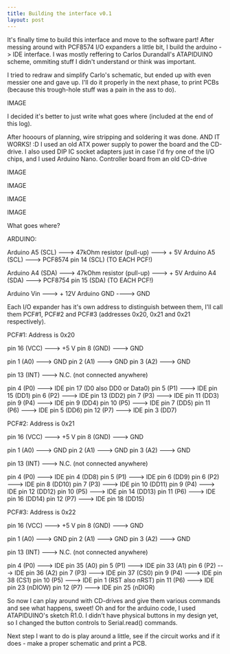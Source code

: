 ```yaml
---
title: Building the interface v0.1
layout: post
---
```


It's finally time to build this interface and move to the software part! After messing around with PCF8574 I/O expanders a little bit, I build the arduino -> IDE interface.
I was mostly reffering to Carlos Durandall's ATAPIDUINO scheme, ommiting stuff I didn't understand or think was important.

I tried to redraw and simplify Carlo's schematic, but ended up with even messier one and gave up. I'll do it properly in the next phase, to print PCBs (because this trough-hole stuff was a pain in the ass to do).


IMAGE

I decided it's better to just write what goes where (included at the end of this log).

After hooours of planning, wire stripping and soldering it was done. AND IT WORKS! :D
I used an old ATX power supply to power the board and the CD-drive. I also used DIP IC socket adapters just in case I'd fry one of the I/O chips, and I used Arduino Nano.
Controller board from an old CD-drive

IMAGE

IMAGE

IMAGE

IMAGE

What goes where?

ARDUINO:

Arduino A5 (SCL)    --->    47kOhm resistor (pull-up)    --->    + 5V
Arduino A5 (SCL)    --->    PCF8574 pin 14 (SCL)     (TO EACH PCF!)

Arduino A4 (SDA)    --->    47kOhm resistor (pull-up)    --->    + 5V
Arduino A4 (SDA)    --->    PCF8754 pin 15 (SDA)    (TO EACH PCF!)

Arduino Vin    --->    + 12V
Arduino GND    ---->    GND

Each I/O expander has it's own address to distinguish between them, I'll call them PCF#1, PCF#2 and
PCF#3 (addresses 0x20, 0x21 and 0x21 respectively).

PCF#1:
Address is 0x20

pin 16 (VCC)    --->    +5 V
pin 8 (GND)    --->    GND

pin 1 (A0)    --->    GND
pin 2 (A1)    --->    GND
pin 3 (A2)    --->    GND

pin 13 (INT)    --->    N.C. (not connected anywhere)

pin 4 (P0)    --->    IDE pin 17 (D0 also DD0 or Data0)
pin 5 (P1)    --->    IDE pin 15 (DD1)
pin 6 (P2)    --->    IDE pin 13 (DD2)
pin 7 (P3)    --->    IDE pin 11 (DD3)
pin 9 (P4)    --->    IDE pin 9 (DD4)
pin 10 (P5)    --->    IDE pin 7 (DD5)
pin 11 (P6)    --->    IDE pin 5 (DD6)
pin 12 (P7)    --->    IDE pin 3 (DD7)

PCF#2:
Address is 0x21

pin 16 (VCC)    --->    +5 V
pin 8 (GND)    --->    GND

pin 1 (A0)    --->    GND
pin 2 (A1)    --->    GND
pin 3 (A2)    --->    GND

pin 13 (INT)    --->    N.C. (not connected anywhere)

pin 4 (P0)    --->    IDE pin 4 (DD8)
pin 5 (P1)    --->    IDE pin 6 (DD9)
pin 6 (P2)    --->    IDE pin 8 (DD10)
pin 7 (P3)    --->    IDE pin 10 (DD11)
pin 9 (P4)    --->    IDE pin 12 (DD12)
pin 10 (P5)    --->    IDE pin 14 (DD13)
pin 11 (P6)    --->    IDE pin 16 (DD14)
pin 12 (P7)    --->    IDE pin 18 (DD15)

PCF#3:
Address is 0x22

pin 16 (VCC)    --->    +5 V
pin 8 (GND)    --->    GND

pin 1 (A0)    --->    GND
pin 2 (A1)    --->    GND
pin 3 (A2)    --->    GND

pin 13 (INT)    --->    N.C. (not connected anywhere)

pin 4 (P0)    --->    IDE pin 35 (A0)
pin 5 (P1)    --->    IDE pin 33 (A1)
pin 6 (P2)    --->    IDE pin 36 (A2)
pin 7 (P3)    --->    IDE pin 37 (CS0)
pin 9 (P4)    --->    IDE pin 38 (CS1)
pin 10 (P5)    --->    IDE pin 1 (RST also nRST)
pin 11 (P6)    --->    IDE pin 23 (nDIOW)
pin 12 (P7)    --->    IDE pin 25 (nDIOR)

So now I can play around with CD-drives and give them various commands and see what happens, sweet! Oh and for the arduino code, I used ATAPIDUINO's sketch R1.0. I didn't have physical buttons in my design yet, so I changed the button controls to Serial.read() commands.

Next step I want to do is play around a little, see if the circuit works and if it does - make a proper schematic and print a PCB.